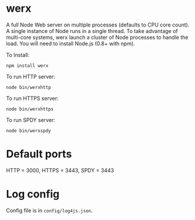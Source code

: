 werx
==============

A full Node Web server on multiple processes (defaults to CPU core count). A single instance of Node runs in a single thread. To take advantage of multi-core systems, werx launch a cluster of Node processes 
to handle the load. You will need to install Node.js (0.8+ with npm). 

To Install:
```
npm install werx
``` 
To run HTTP server:
```
node bin/werxhttp
```
To run HTTPS server:
```
node bin/werxhttps
```
To run SPDY server:
```
node bin/werxspdy
```

Default ports
==============
HTTP = 3000, HTTPS = 3443, SPDY	= 3443

Log config
==========
Config file is in `config/log4js.json`. 
